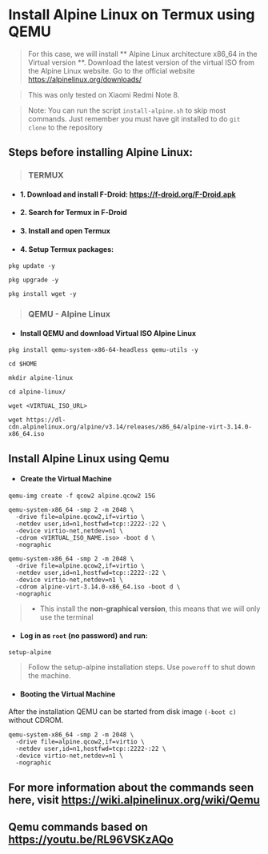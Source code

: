 # Install Alpine Linux on Termux using QEMU

> For this case, we will install ** Alpine Linux architecture x86_64 in the Virtual version **. Download the latest version of the virtual ISO from the Alpine Linux website. Go to the official website https://alpinelinux.org/downloads/

> This was only tested on Xiaomi Redmi Note 8.

> Note: You can run the script ```install-alpine.sh``` to skip most commands.
Just remember you must have git installed to do ```git clone``` to the repository


## Steps before installing Alpine Linux:
> ### TERMUX
* #### 1. Download and install F-Droid: https://f-droid.org/F-Droid.apk
* #### 2. Search for Termux in F-Droid
* #### 3. Install and open Termux
* #### 4. Setup Termux packages:
```
pkg update -y
```
```
pkg upgrade -y
```
```
pkg install wget -y
```

> ### QEMU - Alpine Linux
* ####  Install QEMU and download Virtual ISO Alpine Linux
```
pkg install qemu-system-x86-64-headless qemu-utils -y
```
```
cd $HOME
```
```
mkdir alpine-linux
```
```
cd alpine-linux/
```
```
wget <VIRTUAL_ISO_URL>
```
```
wget https://dl-cdn.alpinelinux.org/alpine/v3.14/releases/x86_64/alpine-virt-3.14.0-x86_64.iso
```

## Install Alpine Linux using Qemu
* #### Create the Virtual Machine
```
qemu-img create -f qcow2 alpine.qcow2 15G
```
```
qemu-system-x86_64 -smp 2 -m 2048 \
  -drive file=alpine.qcow2,if=virtio \
  -netdev user,id=n1,hostfwd=tcp::2222-:22 \
  -device virtio-net,netdev=n1 \
  -cdrom <VIRTUAL_ISO_NAME.iso> -boot d \
  -nographic
```
```
qemu-system-x86_64 -smp 2 -m 2048 \
  -drive file=alpine.qcow2,if=virtio \
  -netdev user,id=n1,hostfwd=tcp::2222-:22 \
  -device virtio-net,netdev=n1 \
  -cdrom alpine-virt-3.14.0-x86_64.iso -boot d \
  -nographic
```

> * This install the **non-graphical version**, this means that we will only use the terminal

* #### Log in as ```root``` (no password) and run:
```
setup-alpine
```
> Follow the setup-alpine installation steps.
> Use ```poweroff``` to shut down the machine.

* #### Booting the Virtual Machine
After the installation QEMU can be started from disk image ```(-boot c)``` without CDROM.
```
qemu-system-x86_64 -smp 2 -m 2048 \
  -drive file=alpine.qcow2,if=virtio \
  -netdev user,id=n1,hostfwd=tcp::2222-:22 \
  -device virtio-net,netdev=n1 \
  -nographic
```

## For more information about the commands seen here, visit https://wiki.alpinelinux.org/wiki/Qemu

## Qemu commands based on https://youtu.be/RL96VSKzAQo
